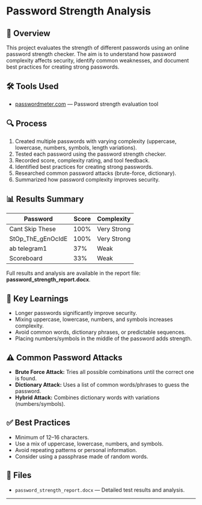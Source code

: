 # Password Strength Analysis

## 📌 Overview
This project evaluates the strength of different passwords using an online password strength checker. The aim is to understand how password complexity affects security, identify common weaknesses, and document best practices for creating strong passwords.

## 🛠 Tools Used
- [passwordmeter.com](https://passwordmeter.com) — Password strength evaluation tool

## 🔍 Process
1. Created multiple passwords with varying complexity (uppercase, lowercase, numbers, symbols, length variations).
2. Tested each password using the password strength checker.
3. Recorded score, complexity rating, and tool feedback.
4. Identified best practices for creating strong passwords.
5. Researched common password attacks (brute-force, dictionary).
6. Summarized how password complexity improves security.

## 📊 Results Summary
| Password              | Score  | Complexity   |
|-----------------------|--------|--------------|
| Cant Skip These       | 100%   | Very Strong  |
| StOp_ThE_gEnOcIdE     | 100%   | Very Strong  |
| ab telegram1          | 37%    | Weak         |
| Scoreboard            | 33%    | Weak         |

Full results and analysis are available in the report file: **password_strength_report.docx**.

## 📖 Key Learnings
- Longer passwords significantly improve security.
- Mixing uppercase, lowercase, numbers, and symbols increases complexity.
- Avoid common words, dictionary phrases, or predictable sequences.
- Placing numbers/symbols in the middle of the password adds strength.

## ⚠ Common Password Attacks
- **Brute Force Attack:** Tries all possible combinations until the correct one is found.
- **Dictionary Attack:** Uses a list of common words/phrases to guess the password.
- **Hybrid Attack:** Combines dictionary words with variations (numbers/symbols).

## ✅ Best Practices
- Minimum of 12–16 characters.
- Use a mix of uppercase, lowercase, numbers, and symbols.
- Avoid repeating patterns or personal information.
- Consider using a passphrase made of random words.

## 📂 Files
- `password_strength_report.docx` — Detailed test results and analysis.

---

